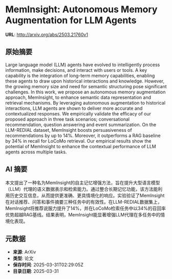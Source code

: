 # MemInsight: Autonomous Memory Augmentation for LLM Agents

**URL**: http://arxiv.org/abs/2503.21760v1

## 原始摘要

Large language model (LLM) agents have evolved to intelligently process
information, make decisions, and interact with users or tools. A key capability
is the integration of long-term memory capabilities, enabling these agents to
draw upon historical interactions and knowledge. However, the growing memory
size and need for semantic structuring pose significant challenges. In this
work, we propose an autonomous memory augmentation approach, MemInsight, to
enhance semantic data representation and retrieval mechanisms. By leveraging
autonomous augmentation to historical interactions, LLM agents are shown to
deliver more accurate and contextualized responses. We empirically validate the
efficacy of our proposed approach in three task scenarios; conversational
recommendation, question answering and event summarization. On the LLM-REDIAL
dataset, MemInsight boosts persuasiveness of recommendations by up to 14%.
Moreover, it outperforms a RAG baseline by 34% in recall for LoCoMo retrieval.
Our empirical results show the potential of MemInsight to enhance the
contextual performance of LLM agents across multiple tasks.


## AI 摘要

本文提出了一种名为MemInsight的自主记忆增强方法，旨在提升大型语言模型（LLM）代理的语义数据表示和检索能力。通过整合长期记忆功能，该方法能利用历史交互信息，从而提供更准确、更具情境化的响应。实验验证了MemInsight在对话推荐、问答和事件摘要三种任务中的有效性。在LLM-REDIAL数据集上，MemInsight将推荐说服力提升了14%，并在LoCoMo检索任务中以34%的召回率优势超越RAG基线。结果表明，MemInsight能显著增强LLM代理在多任务中的情境化表现。

## 元数据

- **来源**: ArXiv
- **类型**: 论文
- **保存时间**: 2025-03-31T02:29:05Z
- **目录日期**: 2025-03-31
